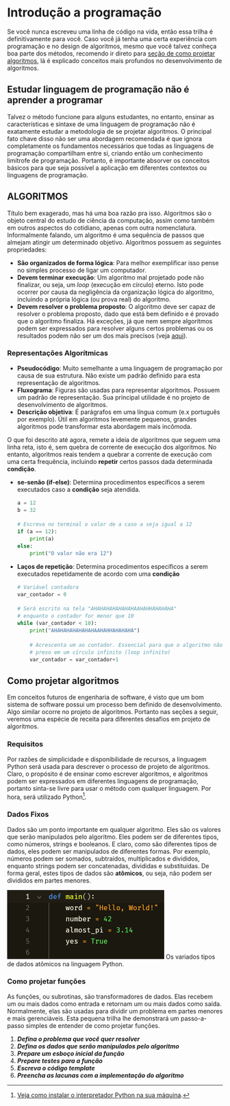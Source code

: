 # Introdução a programação

Se você nunca escreveu uma linha de código na vida, então essa trilha é
definitivamente para você. Caso você já tenha uma certa experiência com
programação e no design de algoritmos, mesmo que você talvez conheça boa parte
dos métodos, recomendo ir direto para
[seção de como projetar algoritmos](#como-projetar-algoritmos), lá é
explicado conceitos mais profundos no desenvolvimento de algoritmos.

## Estudar linguagem de programação não é aprender a programar

Talvez o método funcione para alguns estudantes, no entanto, ensinar as
características e sintaxe de uma linguagem de programação não é exatamente
estudar a metodologia de se projetar algoritmos. O principal fato chave disso
não ser uma abordagem recomendada é que ignora completamente os fundamentos
necessários que todas as linguagens de programação compartilham entre si,
criando então um conhecimento limítrofe de programação. Portanto, é
importante absorver os conceitos básicos para que seja possível a aplicação em
diferentes contextos ou linguagens de programação.

## ALGORITMOS

Título bem exagerado, mas há uma boa razão pra isso. Algoritmos são o objeto
central do estudo de ciência da computação, assim como também em outros
aspectos do cotidiano, apenas com outra nomenclatura. Informalmente falando, um
algoritmo é uma sequência de passos que almejam atingir um determinado objetivo.
Algoritmos possuem as seguintes propriedades:

- **São organizados de forma lógica**: Para melhor exemplificar isso pense no
  simples processo de ligar um computador.
- **Devem terminar execução**: Um algoritmo mal projetado pode não finalizar,
  ou seja, um _loop_ (execução em círculo) eterno. Isto pode ocorrer por causa da
  negligência da organização lógica do algoritmo, incluindo a própria lógica
  (ou prova real) do algoritmo.
- **Devem resolver o problema proposto**: O algoritmo deve ser capaz de
  resolver o problema proposto, dado que está bem definido e é provado que o
  algoritmo finaliza. Há exceções, já que nem sempre algoritmos podem ser
  expressados para resolver alguns certos problemas ou os resultados podem não ser
  um dos mais precisos (veja
  [aqui](https://www.britannica.com/science/NP-complete-problem)).

### Representações Algorítmicas

- **Pseudocódigo**: Muito semelhante a uma linguagem de programação por causa de
  sua estrutura. Não existe um padrão definido para esta representação de
  algoritmos.
- **Fluxograma**: Figuras são usadas para representar algoritmos. Possuem um
  padrão de representação. Sua principal utilidade é no projeto de desenvolvimento
  de algoritmos.
- **Descrição objetiva**: É parágrafos em uma língua comum
  (e.x português por exemplo). Útil em algoritmos levemente pequenos, grandes
  algoritmos pode transformar esta abordagem mais incômoda.

O que foi descrito até agora, remete a ideia de algoritmos que seguem uma linha
reta, isto é, sem quebra de corrente de execução dos algoritmos. No entanto,
algoritmos reais tendem a quebrar a corrente de execução com uma certa
frequência, incluindo **repetir** certos passos dada determinada **condição**.

- **se-senão (if-else)**: Determina procedimentos específicos a serem
  executados caso a **condição** seja atendida.

  ```py
  a = 12
  b = 32

  # Escreva no terminal o valor de a caso a seja igual a 12
  if (a == 12):
      print(a)
  else:
      print("O valor não era 12")
  ```

- **Laços de repetição**: Determina procedimentos específicos a serem
  executados repetidamente de acordo com uma **condição**

  ```py
  # Variável contadora
  var_contador = 0

  # Será escrito na tela "AHAHAHAHAHAHAHAAHAHHAHAHAHA"
  # enquanto o contador for menor que 10
  while (var_contador < 10):
      print("AHAHAHAHAHAHAHAAHAHHAHAHAHA")

      # Acrescenta um ao contador. Essencial para que o algoritmo não esteja
      # preso em um círculo infinito (loop infinito)
      var_contador = var_contador+1
  ```

## Como projetar algoritmos

Em conceitos futuros de engenharia de software, é visto que um bom sistema de
software possui um processo bem definido de desenvolvimento. Algo similar ocorre
no projeto de algoritmos. Portanto nas seções a seguir, veremos uma espécie de
receita para diferentes desafios em projeto de algoritmos.

### Requisitos

Por razões de simplicidade e disponibilidade de recursos, a linguagem Python
será usada para descrever o processo de projeto de algoritmos. Claro, o
propósito é de ensinar como escrever algoritmos, e algoritmos podem ser
expressados em diferentes linguagens de programação, portanto sinta-se livre
para usar o método com qualquer linguagem. Por hora, será utilizado Python[^1].

### Dados Fixos

Dados são um ponto importante em qualquer algoritmo. Eles são os valores que
serão manipulados pelo algoritmo. Eles podem ser de diferentes tipos, como
números, strings e booleanos. E claro, como são diferentes tipos de
dados, eles podem ser manipulados de diferentes formas. Por exemplo, números
podem ser somados, subtraídos, multiplicados e divididos, enquanto strings podem
ser concatenadas, divididas e substituídas. De forma geral, estes tipos de dados
são **atômicos**, ou seja, não podem ser divididos em partes menores.

![image](fundamentos-assets/fixed-data.png)
Os variados tipos de dados atômicos na linguagem Python.

### Como projetar funções

As funções, ou subrotinas, são transformadores de dados. Elas recebem um ou mais
dados como entrada e retornam um ou mais dados como saída. Normalmente, elas são
usadas para dividir um problema em partes menores e mais gerenciáveis. Esta
pequena trilha lhe demonstrará um passo-a-passo simples de entender de como
projetar funções.

1. **_Defina o problema que você quer resolver_**
2. **_Defina os dados que serão manipulados pelo algoritmo_**
3. **_Prepare um esboço inicial da função_**
4. **_Prepare testes para a função_**
5. **_Escreva o código template_**
6. **_Preencha as lacunas com a implementação do algoritmo_**

[^1]: [Veja como instalar o interpretador Python na sua máquina](https://www.python.org/downloads/).